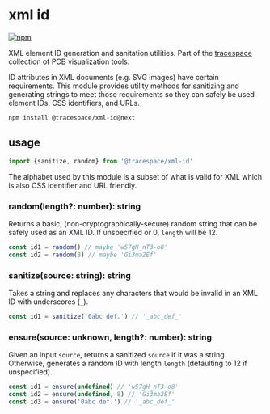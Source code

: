 # xml id

[![npm][npm badge]][npm package]

XML element ID generation and sanitation utilities. Part of the [tracespace][] collection of PCB visualization tools.

ID attributes in XML documents (e.g. SVG images) have certain requirements. This module provides utility methods for sanitizing and generating strings to meet those requirements so they can safely be used element IDs, CSS identifiers, and URLs.

```shell
npm install @tracespace/xml-id@next
```

[tracespace]: https://github.com/tracespace/tracespace
[npm package]: https://www.npmjs.com/package/@tracespace/xml-id/v/next
[npm badge]: https://img.shields.io/npm/v/@tracespace/xml-id/next?style=flat-square

## usage

```js
import {sanitize, random} from '@tracespace/xml-id'
```

The alphabet used by this module is a subset of what is valid for XML which is also CSS identifier and URL friendly.

### random(length?: number): string

Returns a basic, (non-cryptographically-secure) random string that can be safely used as an XML ID. If unspecified or 0, `length` will be 12.

```js
const id1 = random() // maybe 'w57gH_nT3-o8'
const id2 = random(8) // maybe 'Gi3ma2Ef'
```

### sanitize(source: string): string

Takes a string and replaces any characters that would be invalid in an XML ID with underscores (`_`).

```js
const id1 = sanitize('0abc def.') // '_abc_def_'
```

### ensure(source: unknown, length?: number): string

Given an input `source`, returns a sanitized `source` if it was a string. Otherwise, generates a random ID with length `length` (defaulting to 12 if unspecified).

```js
const id1 = ensure(undefined) // 'w57gH_nT3-o8'
const id2 = ensure(undefined, 8) // 'Gi3ma2Ef'
const id3 = ensure('0abc def.') // '_abc_def_'
```
